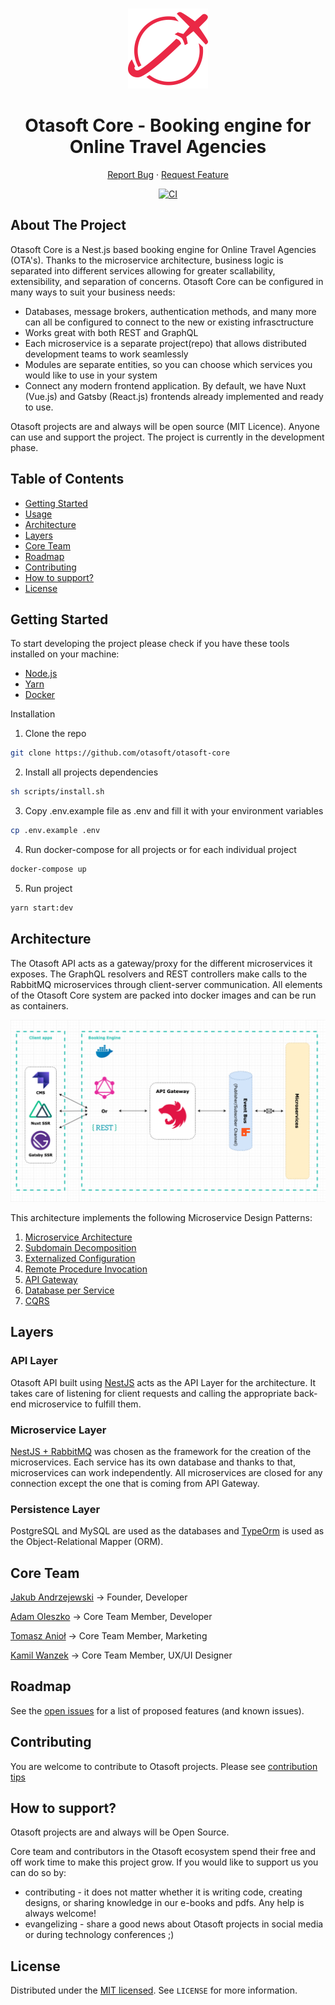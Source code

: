 <br />
<p align="center">
  <a href="https://github.com/otasoft/otasoft-core">
    <img src="doc/otasoft-core-logo.png" alt="Otasoft Logo" width="128" height="128">
  </a>

  <h1 align="center">Otasoft Core - Booking engine for Online Travel Agencies</h1>

  <p align="center">
    <!-- <a href="https://github.com/otasoft/otasoft-core"><strong>Explore the docs »</strong></a> -->
    <!-- <a href="https://github.com/otasoft/otasoft-core">View Demo</a> -->
    <!-- · -->
    <a href="https://github.com/otasoft/otasoft-core/issues">Report Bug</a>
    ·
    <a href="https://github.com/otasoft/otasoft-core/issues">Request Feature</a>
  </p>
  <p align="center">
    <a href="https://github.com/otasoft/otasoft-api/actions"><img src="https://github.com/otasoft/otasoft-api/workflows/Node.js%20CI/badge.svg?branch=master" alt="CI"></a>
</p>

## About The Project
Otasoft Core is a Nest.js based booking engine for Online Travel Agencies (OTA's). Thanks to the microservice architecture, business logic is separated into different services allowing for greater scallability, extensibility, and separation of concerns. Otasoft Core can be configured in many ways to suit your business needs:

* Databases, message brokers, authentication methods, and many more can all be configured to connect to the new or existing infrasctructure
* Works great with both REST and GraphQL
* Each microservice is a separate project(repo) that allows distributed development teams to work seamlessly
* Modules are separate entities, so you can choose which services you would like to use in your system
* Connect any modern frontend application. By default, we have Nuxt (Vue.js) and Gatsby (React.js) frontends already implemented and ready to use.

Otasoft projects are and always will be open source (MIT Licence). Anyone can use and support the project. The project is currently in the development phase.


## Table of Contents

* [Getting Started](#getting-started)
* [Usage](#usage)
* [Architecture](#architecture)
* [Layers](#layers)
* [Core Team](#core-team)
* [Roadmap](#roadmap)
* [Contributing](#contributing)
* [How to support?](#how-to-support?)
* [License](#license)

<!-- GETTING STARTED -->
## Getting Started

To start developing the project please check if you have these tools installed on your machine:

* [Node.js](https://nodejs.org/en/download/)
* [Yarn](https://yarnpkg.com/getting-started/install)
* [Docker](https://www.docker.com/get-started)

Installation

1. Clone the repo
```sh
git clone https://github.com/otasoft/otasoft-core
```
2. Install all projects dependencies
```sh
sh scripts/install.sh
```
3. Copy .env.example file as .env and fill it with your environment variables
```sh
cp .env.example .env
```
4. Run docker-compose for all projects or for each individual project
```sh
docker-compose up
```
5. Run project
```sh
yarn start:dev
```

## Architecture
 
The Otasoft API acts as a gateway/proxy for the different microservices it exposes. The GraphQL resolvers and REST controllers make calls to the RabbitMQ microservices through client-server communication. All elements of the Otasoft Core system are packed into docker images and can be run as containers.

![Architecture Diagram](doc/otasoft-core-architecture.png)

This architecture implements the following Microservice Design Patterns:

1. [Microservice Architecture](https://microservices.io/patterns/microservices.html)
2. [Subdomain Decomposition](https://microservices.io/patterns/decomposition/decompose-by-subdomain.html)
3. [Externalized Configuration](https://microservices.io/patterns/externalized-configuration.html)
4. [Remote Procedure Invocation](https://microservices.io/patterns/communication-style/rpi.html)
5. [API Gateway](https://microservices.io/patterns/apigateway.html)
6. [Database per Service](https://microservices.io/patterns/data/database-per-service.html)
7. [CQRS](https://microservices.io/patterns/data/cqrs.html)

## Layers

### API Layer

Otasoft API built using [NestJS](https://nestjs.com/) acts as the API Layer for the architecture. It takes care of listening for client requests and calling the appropriate back-end microservice to fulfill them.

### Microservice Layer

[NestJS + RabbitMQ](https://www.rabbitmq.com/) was chosen as the framework for the creation of the microservices. Each service has its own database and thanks to that, microservices can work independently. All microservices are closed for any connection except the one that is coming from API Gateway.

### Persistence Layer

PostgreSQL and MySQL are used as the databases and [TypeOrm](https://typeorm.io/) is used as the Object-Relational Mapper (ORM).

<!-- CORE TEAM -->
## Core Team

[Jakub Andrzejewski](https://github.com/Baroshem) -> Founder, Developer

[Adam Oleszko](https://github.com/AdamOleszko) -> Core Team Member, Developer

[Tomasz Anioł](https://github.com/tom-aniol) -> Core Team Member, Marketing

[Kamil Wanzek](https://www.linkedin.com/in/kamil-wanzek/) -> Core Team Member, UX/UI Designer

<!-- ROADMAP -->
## Roadmap

See the [open issues](https://github.com/otasoft/otasoft-core/issues) for a list of proposed features (and known issues).

<!-- CONTRIBUTING -->
## Contributing

You are welcome to contribute to Otasoft projects. Please see [contribution tips](CONTRIBUTING.md)

<!-- SUPPORT -->
## How to support?
Otasoft projects are and always will be Open Source.

Core team and contributors in the Otasoft ecosystem spend their free and off work time to make this project grow. If you would like to support us you can do so by:

- contributing - it does not matter whether it is writing code, creating designs, or sharing knowledge in our e-books and pdfs. Any help is always welcome! 
- evangelizing - share a good news about Otasoft projects in social media or during technology conferences ;)

<!-- LICENSE -->
## License

Distributed under the [MIT licensed](LICENSE). See `LICENSE` for more information.